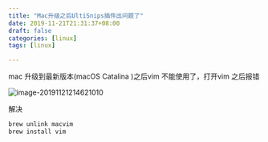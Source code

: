 ```yaml
---
title: "Mac升级之后UltiSnips插件出问题了"
date: 2019-11-21T21:31:37+08:00
draft: false  
categories: [linux]
tags: [linux]

---
```




<!--more-->





mac  升级到最新版本(macOS  Catalina )之后vim 不能使用了，打开vim 之后报错

![image-20191121214621010](https://xing-blog.oss-cn-beijing.aliyuncs.com/2019-11-21-134624.png)

解决

```bash
brew unlink macvim 
brew install vim
```

